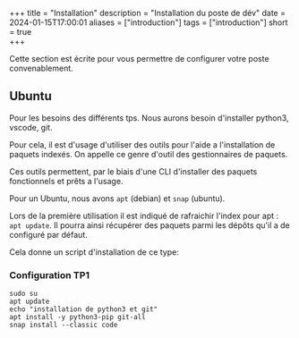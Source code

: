 +++
title = "Installation"
description = "Installation du poste de dév"
date = 2024-01-15T17:00:01
aliases = ["introduction"]
tags = ["introduction"]
short = true    
+++

Cette section est écrite pour vous permettre de configurer votre poste convenablement. 

## Ubuntu

Pour les besoins des différents tps. Nous aurons besoin d'installer python3, vscode, git.

Pour cela, il est d'usage d'utiliser des outils pour l'aide a l'installation de paquets indexés. On appelle ce genre d'outil des gestionnaires de paquets.

Ces outils permettent, par le biais d'une CLI d'installer des paquets fonctionnels et prêts a l'usage.

Pour un Ubuntu, nous avons `apt` (debian) et `snap` (ubuntu).

Lors de la première utilisation il est indiqué de rafraichir l'index pour apt : `apt update`. Il pourra ainsi récupérer des paquets parmi les dépôts qu'il a de configuré par défaut.

Cela donne un script d'installation de ce type: 

### Configuration TP1

```text
sudo su
apt update
echo "installation de python3 et git"
apt install -y python3-pip git-all
snap install --classic code
```

